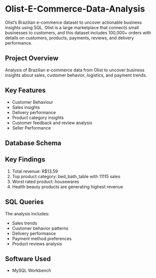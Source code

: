 # Olist-E-Commerce-Data-Analysis
Olist’s Brazilian e-commerce dataset to uncover actionable business insights using SQL. Olist is a large marketplace that connects small businesses to customers, and this dataset includes 100,000+ orders with details on customers, products, payments, reviews, and delivery performance.


## Project Overview
Analysis of Brazilian e-commerce data from Olist to uncover business insights about sales, customer behavior, logistics, and payment trends.

## Key Features
- Customer Behaviour
- Sales insights
- Delivery performance 
- Product category insights
- Customer feedback and review analysis
- Seller Performance

## Database Schema


## Key Findings
1. Total revenue: R$13.59
2. Top product category: bed_bath_table with 11115 sales
3. Worst rated product: housewares
4. Health beauty products are generating highest revenue

## SQL Queries
The analysis includes:
- Sales trends
- Customer behavior patterns
- Delivery performance
- Payment method preferences
- Product reviews analysis


## Software Used
- MySQL Workbench


